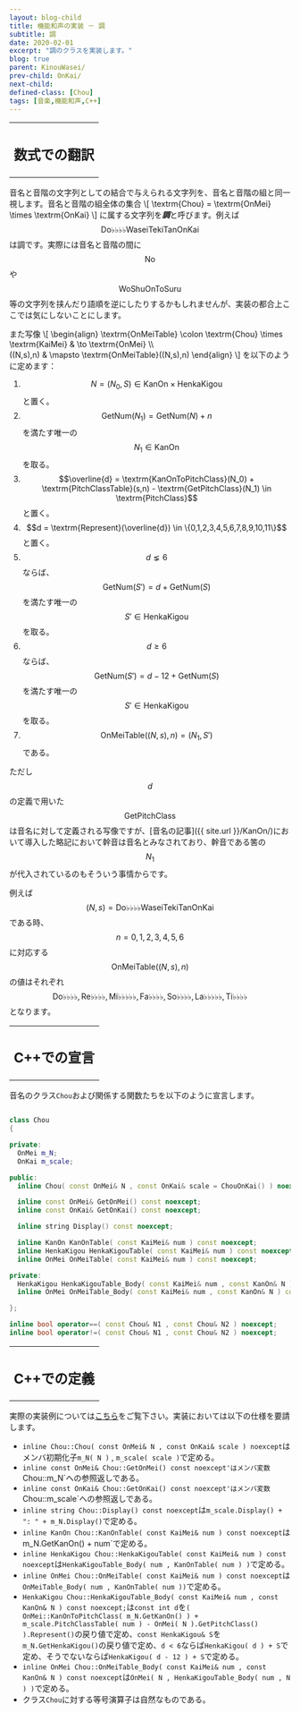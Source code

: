```yaml
---
layout: blog-child
title: 機能和声の実装 － 調
subtitle: 調
date: 2020-02-01
excerpt: "調のクラスを実装します。"
blog: true
parent: KinouWasei/
prev-child: OnKai/
next-child:
defined-class: [Chou]
tags: [音楽,機能和声,C++]
---
```


<table>
  <tr>
    <th>
      <h2>数式での翻訳</h2>
    </th>
  </tr>
</table>

音名と音階の文字列としての結合で与えられる文字列を、音名と音階の組と同一視します。音名と音階の組全体の集合
\\[
\textrm{Chou} = \textrm{OnMei} \times \textrm{OnKai}
\\]
に属する文字列を***調***と呼びます。例えば$$\textrm{Do♭♭♭♭WaseiTekiTanOnKai}$$は調です。実際には音名と音階の間に$$\textrm{No}$$や$$\textrm{WoShuOnToSuru}$$等の文字列を挟んだり語順を逆にしたりするかもしれませんが、実装の都合上ここでは気にしないことにします。

また写像
\\[
\begin{align}
\textrm{OnMeiTable} \colon \textrm{Chou} \times \textrm{KaiMei} & \to \textrm{OnMei} \\\\\
((N,s),n) & \mapsto \textrm{OnMeiTable}((N,s),n)
\end{align}
\\]
を以下のように定めます：
1. $$N = (N_0,S) \in \textrm{KanOn} \times \textrm{HenkaKigou}$$と置く。
1. $$\textrm{GetNum}(N_1) = \textrm{GetNum}(N) + n$$を満たす唯一の$$N_1 \in \textrm{KanOn}$$を取る。
1. $$\overline{d} = \textrm{KanOnToPitchClass}(N_0) + \textrm{PitchClassTable}(s,n) - \textrm{GetPitchClass}(N_1) \in \textrm{PitchClass}$$と置く。
1. $$d = \textrm{Represent}(\overline{d}) \in \{0,1,2,3,4,5,6,7,8,9,10,11\}$$と置く。
1. $$d \lneq 6$$ならば、$$\textrm{GetNum}(S') = d + \textrm{GetNum}(S)$$を満たす唯一の$$S' \in \textrm{HenkaKigou}$$を取る。
1. $$d \geq 6$$ならば、$$\textrm{GetNum}(S') = d - 12 + \textrm{GetNum}(S)$$を満たす唯一の$$S' \in \textrm{HenkaKigou}$$を取る。
1. $$\textrm{OnMeiTable}((N,s),n) = (N_1,S')$$である。

ただし$$d$$の定義で用いた$$\textrm{GetPitchClass}$$は音名に対して定義される写像ですが、[音名の記事]({{ site.url }}/KanOn/)において導入した略記において幹音は音名とみなされており、幹音である筈の$$N_1$$が代入されているのもそういう事情からです。

例えば$$(N,s) = \textrm{Do♭♭♭♭WaseiTekiTanOnKai}$$である時、$$n=0,1,2,3,4,5,6$$に対応する$$\textrm{OnMeiTable}((N,s),n)$$の値はそれぞれ$$\textrm{Do♭♭♭♭},\textrm{Re♭♭♭♭},\textrm{Mi♭♭♭♭♭},\textrm{Fa♭♭♭♭},\textrm{So♭♭♭♭},\textrm{La♭♭♭♭♭},\textrm{Ti♭♭♭♭}$$となります。


<table>
  <tr>
    <th>
      <h2>C++での宣言</h2>
    </th>
  </tr>
</table>

音名のクラス`Chou`および関係する関数たちを以下のように宣言します。

~~~c++

class Chou
{

private:
  OnMei m_N;
  OnKai m_scale;

public:
  inline Chou( const OnMei& N , const OnKai& scale = ChouOnKai() ) noexcept;

  inline const OnMei& GetOnMei() const noexcept;
  inline const OnKai& GetOnKai() const noexcept;

  inline string Display() const noexcept;

  inline KanOn KanOnTable( const KaiMei& num ) const noexcept;
  inline HenkaKigou HenkaKigouTable( const KaiMei& num ) const noexcept;
  inline OnMei OnMeiTable( const KaiMei& num ) const noexcept;

private:
  HenkaKigou HenkaKigouTable_Body( const KaiMei& num , const KanOn& N ) const noexcept;
  inline OnMei OnMeiTable_Body( const KaiMei& num , const KanOn& N ) const noexcept;

};

inline bool operator==( const Chou& N1 , const Chou& N2 ) noexcept;
inline bool operator!=( const Chou& N1 , const Chou& N2 ) noexcept;

~~~


<table>
  <tr>
    <th>
      <h2>C++での定義</h2>
    </th>
  </tr>
</table>

実際の実装例については[こちら](https://github.com/p-adic/cpp/tree/master/Music/Chou)をご覧下さい。実装においては以下の仕様を要請します。
- `inline Chou::Chou( const OnMei& N , const OnKai& scale ) noexcept`はメンバ初期化子`m_N( N )` , `m_scale( scale )`で定める。
- `inline const OnMei& Chou::GetOnMei() const noexcept'はメンバ変数`Chou::m_N`への参照返しである。
- `inline const OnKai& Chou::GetOnKai() const noexcept'はメンバ変数`Chou::m_scale`への参照返しである。
- `inline string Chou::Display() const noexcept`は`m_scale.Display() + ": " + m_N.Display()`で定める。
- `inline KanOn Chou::KanOnTable( const KaiMei& num ) const noexcept`はm_N.GetKanOn() + num`で定める。
- `inline HenkaKigou Chou::HenkaKigouTable( const KaiMei& num ) const noexcept`は`HenkaKigouTable_Body( num , KanOnTable( num ) )`で定める。
- `inline OnMei Chou::OnMeiTable( const KaiMei& num ) const noexcept`は`OnMeiTable_Body( num , KanOnTable( num ))`で定める。
- `HenkaKigou Chou::HenkaKigouTable_Body( const KaiMei& num , const KanOn& N ) const noexcept;`は`const int d`を`( OnMei::KanOnToPitchClass( m_N.GetKanOn() ) + m_scale.PitchClassTable( num ) - OnMei( N ).GetPitchClass() ).Represent()`の戻り値で定め、`const HenkaKigou& S`を`m_N.GetHenkaKigou()`の戻り値で定め、`d < 6`ならば`HenkaKigou( d ) + S`で定め、そうでないならば`HenkaKigou( d - 12 ) + S`で定める。
- `inline OnMei Chou::OnMeiTable_Body( const KaiMei& num , const KanOn& N ) const noexcept`は`OnMei( N , HenkaKigouTable_Body( num , N ) )`で定める。
- クラス`Chou`に対する等号演算子は自然なものである。
